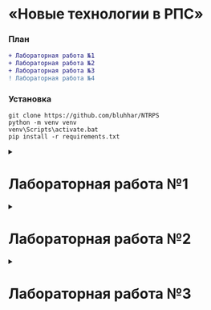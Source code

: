 # «Новые технологии в РПС»

### План
```diff
+ Лабораторная работа №1
+ Лабораторная работа №2
+ Лабораторная работа №3
! Лабораторная работа №4
```

### Установка
```shell
git clone https://github.com/bluhhar/NTRPS
python -m venv venv
venv\Scripts\activate.bat
pip install -r requirements.txt
```
<details>
    <summary><h1><strong>Лабораторная работа №1</strong></h1></summary>

## [Отчет](https://github.com/bluhhar/NTRPS/blob/main/lab1/lab01__Python_M_PIN_RIS_2306_Timofeev%20Aleksander.docx) (+) | Защита (+)

### [Вариант №1 (ЦРБ Валюты)](#section-1)
С использованием веб-сайта https://www.cbr-xml-daily.ru получить курс доллара по дням на максимально возможный период. Результат сохранить в выходной файл dataset.csv, где каждая строка будет содержать дату и курс, разделенные запятой.

**Примечания**

Пример ссылки для получения данных: https://www.cbr-xml-daily.ru/archive/2023/09/13/daily_json.js

**Используемые сторонние библиотеки:**

> requests

### [Вариант №5 (Яндекс.Картинки)](#section-2)

С использованием страницы https://yandex.ru/images/ сформировать запросы для поиска изображений, контент на которых соответствует классам polar bear и brown bear. Для каждого класса должно быть загружено не менее 1000 изображений. Изображения для каждого класса должны находиться в подпапке папки dataset с соответсвующим названием.

**Не допускается:**

* Создание папок вручную. В коде должен быть отражен процесс создания папок и перемещения/загрузки в них файлов.
* Дублирование изображений для класса.

**Примечания**
* Каждое изображение должно иметь расширение .jpg
* Именовать файлы необходимо порядковым номером (от 0 до 999).
* Для дальнейшего удобства необходимо дополнять имя файла ведующими нулями (например, 0000, 0001, ..., 0999). Для этого необходимо использовать один из методов класса str.

**Вариант подразумевает два уровня сложности:**

* Для первого уровня сложности достаточно загрузить лишь миниатюры изображений.
* Для второго уровня сложности необходимо загрузить полноразмерные изображения.

**Используемые сторонние библиотеки:**

> requests \
> beautifulsoup4

### [Вариант №10 (Текстовые)](#section-2)

С использованием сервиса livelib соберите по 1000 рецензий для каждого количества звёзд для различных книг. То есть суммарный объём датасета 5000 рецензий. Сохраните каждый отзыв в отдельный текстовый файл, где на первой строке будет указано название книги.

**Не допускается:**

* Создание папок вручную. В коде должен быть отражен процесс создания папок и перемещения/загрузки в них файлов.
* Дублирование изображений для класса.

**Примечания**
* Именовать файлы необходимо порядковым номером (от 0 до 999).
* Для дальнейшего удобства необходимо дополнять имя файла ведующими нулями (например, 0000, 0001, ..., 0999). Для этого необходимо использовать один из методов класса str.
* Каждую рецензию сохраните в отдельный текстовый файл в соответствующую подпапку папки dataset. (Пути должны быть dataset/0/0001.txt, dataset/1/0001.txt, и т. д. по количеству звёзд)
* Обратите внимание, на то что страницы с отзывами необходимо обрабатывать в цикле.

**Вариант подразумевает два уровня сложности:**

* Для первого уровня сложности достаточно сохранить начало отзыва, показываемое на странице.
* Для второго уровня сложности необходимо сохранить отзыв полностью.

**Используемые сторонние библиотеки:**

> requests \
> beautifulsoup4

</details>

<details>
    <summary><h1><strong>Лабораторная работа №2</strong></h1></summary>

## [Отчет](https://github.com/) (+) | Защита (+)

### [Вариант №1-2](#section-1)
0. Ваш csv файл должен содержать в первой колонке дату в формате ISO 8601 (без времени).
1. Написать скрипт, который разобъёт исходный csv файл на файл X.csv и Y.csv, с одинаковым количеством строк. Первый будет содержать даты, второй - данные.
2. Написать скрипт, который разобъёт исходный csv файл на N файлов, где каждый отдельный файл будет соответствовать одному году. Файлы называются по первой и последней дате, которую они содержат. (если файл содержит данные с первого января 2001 по 31 декабря 2001, то файл назвать 20010101_20011231.csv)
3. Написать скрипт, который разобъёт исходный csv файл на N файлов, где каждый отдельный файл будет соответствовать одной неделе. Файлы называются по первой и последней дате, которую они содержат.
4. Написать скрипт, содержащий функцию, принимающую на вход дату (тип datetime) и возвращающий данные для этой даты (из файла) или None если данных для этой даты нет. Функция должна быть представлена в четырёх версиях в зависимости от типа входных файлов, из которых будут прочитаны данные (пункты 0–3). Написать функцию next(), которая будет при первом вызове возвращать данные для самой ранней возможной даты (возвращается кортеж (дата, данные)), а при каждом следующем вызове данные для следующей по порядку даты. Если попадается дата, для которой данные отсутствуют, то она игнориуруется и возвращаются данные для следующей валидной даты.
5. Написать на основе предыщего пункта классы итераторы (пример ниже).

**Требования**
* Github-репозитории управляются из среды разработки. Коммиты созданные через сайт не засчитываются.
* Выполненная работа должна содержать несколько коммитов, отражающих процесс выполнения вами лабораторной работы. Один коммит не принимается.
* Сообщения коммитов должны исчерпывающе описывать изменения, которые они содержат.
* Код оформлен в соответствии с PEP8.
* Каждый пункт в задании соответсвует отдельному файлу в проекте. Каждый файл должен содержать набор функций и блок if __name__ == "__main__", который будет запускать ваш код. Код на функции так, что каждая функция имеет небольшую зону ответсвенности и решает одну изолированную задачу, которую не повторяет ни одна другая функция.
* Функции должны иметь docstring.
* Сигнатура функции оформлена с использованием type-hinting.

**Примечание**
* Пример для изображений:

Дата, Ссылка на изображение, Название файла, ... (здесь могут быть параметры из класса изображения) ...

* Пример для текста:

Дата отзыва, Заголовок, Текст, Оценка, ... (здесь могут быть параметры из класса отзыва) ...

* Пример для числовых:

Дата, ... (здесь могут быть параметры из класса отзыва) ...

**Используемые сторонние библиотеки:**

> requests \
> beautifulsoup4 \
> pandas

</details>

<details>
    <summary><h1><strong>Лабораторная работа №3</strong></h1></summary>

## [Отчет](https://github.com/) (-) | Защита (+)

**Требования**
* Github-репозитории управляются из среды разработки. Коммиты созданные через сайт не засчитываются.
* Выполненная работа должна содержать несколько коммитов, отражающих процесс выполнения вами лабораторной работы. Один коммит не принимается
* Сообщения коммитов должны исчерпывающе описывать изменения, которые они содержат.
* Код оформлен в соответствии с PEP8.
* Каждый пункт в задании соответсвует отдельному файлу в проекте. Каждый файл должен содержать набор функций и блок if __name__ == "__main__", который будет запускать ваш код. Код на функции так, что каждая функция имеет небольшую зону ответсвенности и решает одну изолированную задачу, которую не повторяет ни одна другая функция.
* Функции должны иметь dosctring.
* Сигнатура функции оформлена с использованием type-hinting.

**Задание**

Создать приложение с графическим интерфейсом повторяющее функционал лабораторной работы 2. Необходимо создать файл main_window.py в котором будет реализован графический интерфейс вашего приложения. Здесь не должно быть реализации алгоритмов, все алгоритмы должны быть импортированы как функции или объекты из других файлов. Возможно вам потребуется выполнить рефакторинг вашего кода из лабораторной работы 2, чтобы было удобнее интегрировать его в графический интерфейс.

1. Приложение должно запрашивать у пользователя путь к папке исходного датасета:
```python
folderpath = QtWidgets.QFileDialog.getExistingDirectory(self, 'Select Folder')
```
2. Приложение должно иметь кнопку для создания файла аннотации исходного датасета. Для этого потребуется запросить у пользователя путь к файлу назначения.
3. Приложение должно иметь кнопку для создания датасета с другой организацией файлов (в соответствии с пунктами лабораторной работы 2) и файла аннотации создаваемого датасета. Для этого потребуется запросить у пользователя путь к папке назначения.

*Вариант 1-2*

4.1. Приложение должно иметь поле ввода даты и кнопку "Получить данные". Пользователь вводит дату и видит в интерфейсе данные для этой даты.

*Вариант 3-10*

4.2. Приложение должно иметь кнопки для получения следующего экземпляра класса из датасета. Например, если у вас датасет из кошек и собак, то должна быть кнопка "Следующая кошка" и кнопка "Следующая собака". После нажатия на них должен быть получен следующий путь при помощи итератора, а затем отображена картинка новой кошки или собаки из вашего датасета в интерфейсе вашей программы. В случае варианта с текстом отображаем текст.

**Пояснение по варинатам 3 - 10**

Цель задания - аннотация и возврат изображений

1. Сформирован файл csv с данными датасета
2. Переименованы файлы: имена теперь содержат класс (собака, кошка и т.д.) и номер файла. Добавлен ещё один файл аннотация csv
3. Создана ещё одна копия и данные теперь пронумерованы без учета класса, имеют только название датасета и номер. Добавлен ещё один файл аннотация csv (файл, класс)
4. По п.3 делаем функцию. В качестве входного параметра значение класса и какой-то параметр, говорящий откуда начать просмотр. Из csv в п.3 фильтруем данные по заданному значению в столбце класса. Строки можно не сортировать, убедиться, что нет повторения. Функция возвращает следующий экземпляр класса (изображение по ссылке) или None Возвращаем 1 изображение. Т.е. второй вариант "при каждом запуске функции возвращает путь нового (следующего) файла", но только файл
5. Настроить итератор на п.4

**Используемые сторонние библиотеки:**

> requests \
> beautifulsoup4 \
> pandas \
> PyQt6

</details>